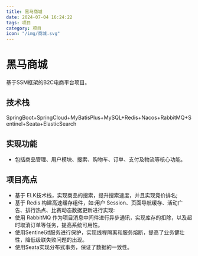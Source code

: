 ```yaml
---
title: 黑马商城
date: 2024-07-04 16:24:22
tags: 项目
category: 项目
icon: "/img/商城.svg"
---
```


<!--more--->

# 黑马商城

基于SSM框架的B2C电商平台项目。

## 技术栈

SpringBoot+SpringCloud+MyBatisPlus+MySQL+Redis+Nacos+RabbitMQ+Sentinel+Seata+ElasticSearch

## 实现功能

- 包括商品管理、用户模块、搜索、购物车、订单、支付及物流等核心功能。


## 项目亮点

- 基于 ELK技术栈，实现商品的搜索，提升搜索速度，并且实现竞价排名;
- 基于 Redis 构建高速缓存组件，如:用户 Session、页面导航缓存、活动广告、排行热点、比赛动态数据更新进行实现:
- 使用 RabbitMQ 作为项目消息中间件进行异步通讯，实现库存的扣除，以及超时取消订单等任务，提高系统可用性。
- 使用Sentinel对服务进行保护，实现线程隔离和服务熔断，提高了业务健壮性，降低级联失败问题的出现。
- 使用Seata实现分布式事务，保证了数据的一致性。
